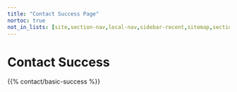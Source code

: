 ```yaml
---
title: "Contact Success Page"
nortoc: true
not_in_lists: [site,section-nav,local-nav,sidebar-recent,sitemap,section]
---
```

# Contact Success

{{% contact/basic-success %}}
